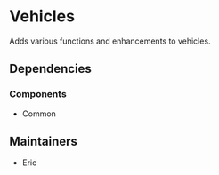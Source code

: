 # Vehicles
Adds various functions and enhancements to vehicles.

## Dependencies
### Components
- Common

## Maintainers
- Eric
